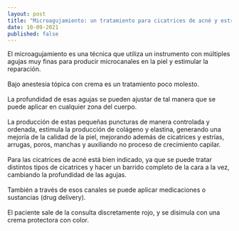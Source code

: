```yaml
---
layout: post
title: "Microagujamiento: un tratamiento para cicatrices de acné y estrías"
date: 10-09-2021
published: false
---
```

El microagujamiento es una técnica que utiliza un instrumento con múltiples agujas muy finas para producir microcanales en la piel y estimular la reparación.\
\
Bajo anestesia tópica con crema es un tratamiento poco molesto.\
\
La profundidad de esas agujas se pueden ajustar de tal manera que se puede aplicar en cualquier zona del cuerpo. \
\
La producción de estas pequeñas puncturas de manera controlada y ordenada, estimula la producción de colágeno y elastina, generando una mejoría de la calidad de la piel, mejorando además de cicatrices y estrías, arrugas, poros, manchas y auxiliando no proceso de crecimiento capilar. \
\
Para las cicatrices de acné está bien indicado, ya que se puede tratar distintos tipos de cicatrices y hacer un barrido completo de la cara a la vez, cambiando la profundidad de las agujas.\
\
También a través de esos canales se puede aplicar medicaciones o sustancias (drug delivery).\
\
El paciente sale de la consulta discretamente rojo, y se disimula con una crema protectora con color.